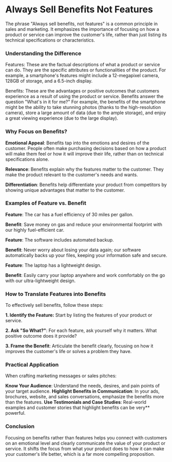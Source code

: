 
# Always Sell Benefits Not Features

The phrase "Always sell benefits, not features" is a common principle in sales and marketing. It emphasizes the importance of focusing on how a product or service can improve the customer's life, rather than just listing its technical specifications or characteristics. 


### Understanding the Difference
Features: These are the factual descriptions of what a product or service can do. They are the specific attributes or functionalities of the product. For example, a smartphone's features might include a 12-megapixel camera, 128GB of storage, and a 6.5-inch display.

Benefits: These are the advantages or positive outcomes that customers experience as a result of using the product or service. Benefits answer the question "What's in it for me?" For example, the benefits of the smartphone might be the ability to take stunning photos (thanks to the high-resolution camera), store a large amount of data (due to the ample storage), and enjoy a great viewing experience (due to the large display).


### Why Focus on Benefits?
**Emotional Appeal**: Benefits tap into the emotions and desires of the customer. People often make purchasing decisions based on how a product will make them feel or how it will improve their life, rather than on technical specifications alone.

**Relevance**: Benefits explain why the features matter to the customer. They make the product relevant to the customer's needs and wants.

**Differentiation**: Benefits help differentiate your product from competitors by showing unique advantages that matter to the customer.


### Examples of Feature vs. Benefit
**Feature**: The car has a fuel efficiency of 30 miles per gallon.

**Benefit**: Save money on gas and reduce your environmental footprint with our highly fuel-efficient car.

**Feature**: The software includes automated backup.

**Benefit**: Never worry about losing your data again; our software automatically backs up your files, keeping your information safe and secure.

**Feature**: The laptop has a lightweight design.

**Benefit**: Easily carry your laptop anywhere and work comfortably on the go with our ultra-lightweight design.


### How to Translate Features into Benefits
To effectively sell benefits, follow these steps:

**1. Identify the Feature:** Start by listing the features of your product or service.

**2. Ask "So What?"**: For each feature, ask yourself why it matters. What positive outcome does it provide?

**3. Frame the Benefit**: Articulate the benefit clearly, focusing on how it improves the customer's life or solves a problem they have.


### Practical Application
When crafting marketing messages or sales pitches:

**Know Your Audience**: Understand the needs, desires, and pain points of your target audience.
**Highlight Benefits in Communication**: In your ads, brochures, website, and sales conversations, emphasize the benefits more than the features.
**Use Testimonials and Case Studies**: Real-world examples and customer stories that highlight benefits can be very** powerful.


### Conclusion
Focusing on benefits rather than features helps you connect with customers on an emotional level and clearly communicate the value of your product or service. It shifts the focus from what your product does to how it can make your customer's life better, which is a far more compelling proposition.